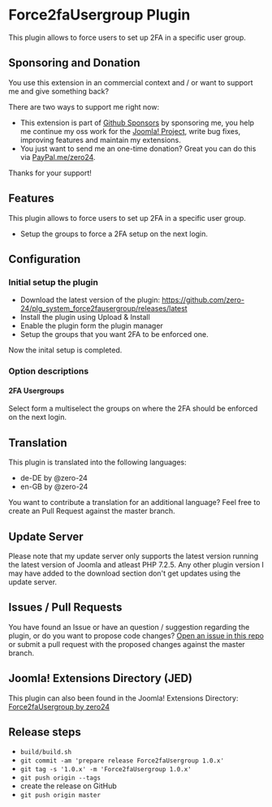 # Force2faUsergroup Plugin

This plugin allows to force users to set up 2FA in a specific user group.

## Sponsoring and Donation

You use this extension in an commercial context and / or want to support me and give something back?

There are two ways to support me right now:
- This extension is part of [Github Sponsors](https://github.com/sponsors/zero-24/) by sponsoring me, you help me continue my oss work for the [Joomla! Project](https://volunteers.joomla.org/joomlers/248-tobias-zulauf), write bug fixes, improving features and maintain my extensions.
- You just want to send me an one-time donation? Great you can do this via [PayPal.me/zero24](https://www.paypal.me/zero24).

Thanks for your support!

## Features

This plugin allows to force users to set up 2FA in a specific user group.

- Setup the groups to force a 2FA setup on the next login.

## Configuration

### Initial setup the plugin

- Download the latest version of the plugin: https://github.com/zero-24/plg_system_force2fausergroup/releases/latest
- Install the plugin using Upload & Install
- Enable the plugin form the plugin manager
- Setup the groups that you want 2FA to be enforced one.

Now the inital setup is completed.

### Option descriptions

#### 2FA Usergroups

Select form a multiselect the groups on where the 2FA should be enforced on the next login.

## Translation

This plugin is translated into the following languages:
- de-DE by @zero-24
- en-GB by @zero-24

You want to contribute a translation for an additional language? Feel free to create an Pull Request against the master branch.

## Update Server

Please note that my update server only supports the latest version running the latest version of Joomla and atleast PHP 7.2.5.
Any other plugin version I may have added to the download section don't get updates using the update server.

## Issues / Pull Requests

You have found an Issue or have an question / suggestion regarding the plugin, or do you want to propose code changes?
[Open an issue in this repo](https://github.com/zero-24/plg_system_force2fausergroup/issues/new) or submit a pull request with the proposed changes against the master branch.

## Joomla! Extensions Directory (JED)

This plugin can also been found in the Joomla! Extensions Directory: [Force2faUsergroup by zero24](https://extensions.joomla.org/extension/force2fausergroup/)

## Release steps

- `build/build.sh`
- `git commit -am 'prepare release Force2faUsergroup 1.0.x'`
- `git tag -s '1.0.x' -m 'Force2faUsergroup 1.0.x'`
- `git push origin --tags`
- create the release on GitHub
- `git push origin master`
